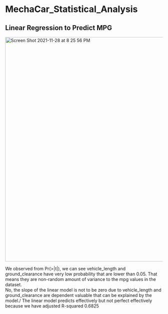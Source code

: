 # MechaCar_Statistical_Analysis
## Linear Regression to Predict MPG
<img width="716" alt="Screen Shot 2021-11-28 at 8 25 56 PM" src="https://user-images.githubusercontent.com/88211298/143808832-2d9d4edf-80fd-4fcb-8258-0c5edbd8a30f.png">

We observed from Pr(>|t|), we can see vehicle_length and ground_clearance have very low probability that are lower than 0.05. That means they are non-random amount of variance to the mpg values in the dataset.<br/>
No, the slope of the linear model is not to be zero due to vehicle_length and ground_clearance are dependent valuable that can be explained by the model./
The linear model predicts effectively but not perfect effectively because we have adjusted R-squared 0.6825
